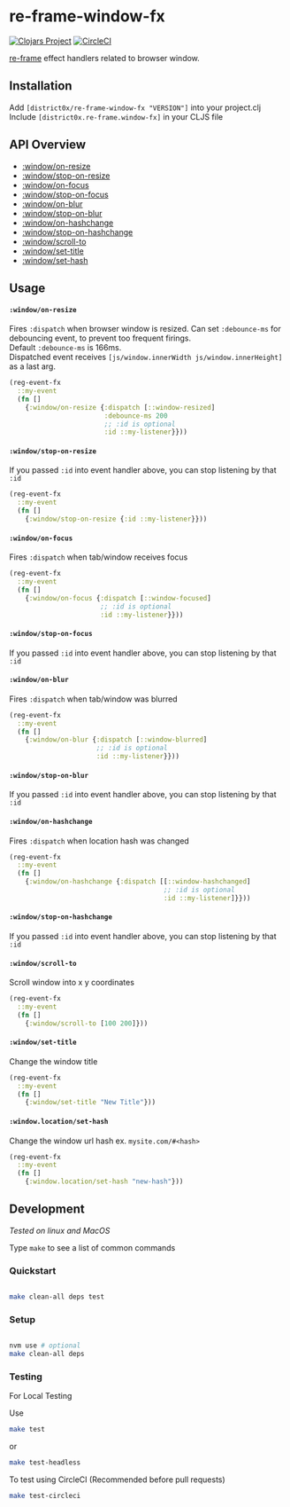 # re-frame-window-fx

[![Clojars Project](https://img.shields.io/clojars/v/district0x/re-frame-window-fx.svg)](https://clojars.org/district0x/re-frame-window-fx)
[![CircleCI](https://circleci.com/gh/district0x/re-frame-window-fx.svg?style=svg)](https://circleci.com/gh/district0x/re-frame-window-fx)

[re-frame](https://github.com/Day8/re-frame) effect handlers related to browser window.

## Installation
Add `[district0x/re-frame-window-fx "VERSION"]` into your project.clj    
Include `[district0x.re-frame.window-fx]` in your CLJS file

## API Overview

- [:window/on-resize](#windowon-resize)
- [:window/stop-on-resize](#windowstop-on-resize)
- [:window/on-focus](#windowon-focus)
- [:window/stop-on-focus](#windowstop-on-focus)
- [:window/on-blur](#windowon-blur)
- [:window/stop-on-blur](#windowstop-on-blur)
- [:window/on-hashchange](#windowon-hashchange)
- [:window/stop-on-hashchange](#windowstop-on-hashchange)
- [:window/scroll-to](#windowscroll-to)
- [:window/set-title](#window-set-title)
- [:window/set-hash](#window-set-hash)

## Usage
#### `:window/on-resize`
Fires `:dispatch` when browser window is resized. Can set `:debounce-ms` for debouncing event, to prevent too frequent firings.  
Default `:debounce-ms` is 166ms.  
Dispatched event receives `[js/window.innerWidth js/window.innerHeight]` as a last arg. 
```clojure
(reg-event-fx
  ::my-event
  (fn []
    {:window/on-resize {:dispatch [::window-resized]
                        :debounce-ms 200
                        ;; :id is optional
                        :id ::my-listener}}))
```
#### `:window/stop-on-resize`
If you passed `:id` into event handler above, you can stop listening by that `:id`
```clojure
(reg-event-fx
  ::my-event
  (fn []
    {:window/stop-on-resize {:id ::my-listener}}))
```

#### `:window/on-focus`
Fires `:dispatch` when tab/window receives focus
```clojure
(reg-event-fx
  ::my-event
  (fn []
    {:window/on-focus {:dispatch [::window-focused]
                       ;; :id is optional
                       :id ::my-listener}}))
```
#### `:window/stop-on-focus`
If you passed `:id` into event handler above, you can stop listening by that `:id`

#### `:window/on-blur`
Fires `:dispatch` when tab/window was blurred
```clojure
(reg-event-fx
  ::my-event
  (fn []
    {:window/on-blur {:dispatch [::window-blurred]
                      ;; :id is optional
                      :id ::my-listener}}))
```
#### `:window/stop-on-blur`
If you passed `:id` into event handler above, you can stop listening by that `:id`

#### `:window/on-hashchange`
Fires `:dispatch` when location hash was changed
```clojure
(reg-event-fx
  ::my-event
  (fn []
    {:window/on-hashchange {:dispatch [[::window-hashchanged]
                                       ;; :id is optional
                                       :id ::my-listener]}}))
```

#### `:window/stop-on-hashchange`
If you passed `:id` into event handler above, you can stop listening by that `:id`

#### `:window/scroll-to`
Scroll window into x y coordinates
```clojure
(reg-event-fx
  ::my-event
  (fn []
    {:window/scroll-to [100 200]}))
```

#### `:window/set-title`
Change the window title
```clojure
(reg-event-fx
  ::my-event
  (fn []
    {:window/set-title "New Title"}))
```

#### `:window.location/set-hash`
Change the window url hash ex. `mysite.com/#<hash>`
```clojure
(reg-event-fx
  ::my-event
  (fn []
    {:window.location/set-hash "new-hash"}))
```


## Development
_Tested on linux and MacOS_

Type `make` to see a list of common commands

### Quickstart

```bash

make clean-all deps test

```

### Setup

```bash

nvm use # optional
make clean-all deps

```

### Testing

For Local Testing

Use
```bash
make test
```

or

```bash
make test-headless
```

To test using CircleCI (Recommended before pull requests)

```bash
make test-circleci
```
